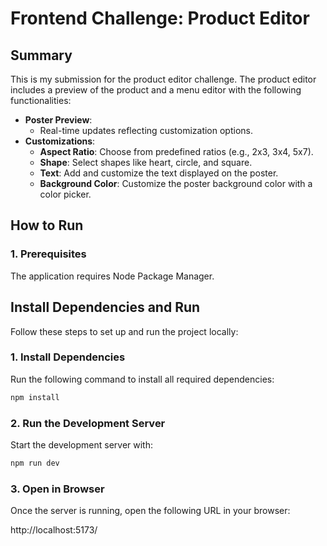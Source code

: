 # Frontend Challenge: Product Editor

## **Summary**
This is my submission for the product editor challenge. The product editor includes a preview of the product and a
menu editor with the following functionalities:

- **Poster Preview**:
  - Real-time updates reflecting customization options.
- **Customizations**:
  - **Aspect Ratio**: Choose from predefined ratios (e.g., 2x3, 3x4, 5x7).
  - **Shape**: Select shapes like heart, circle, and square.
  - **Text**: Add and customize the text displayed on the poster.
  - **Background Color**: Customize the poster background color with a color picker.



## **How to Run**

### **1. Prerequisites**

The application requires Node Package Manager.

## **Install Dependencies and Run**

Follow these steps to set up and run the project locally:

### **1. Install Dependencies**
Run the following command to install all required dependencies:
```bash
npm install
```
### **2. Run the Development Server**
Start the development server with:

```bash
npm run dev
```
### **3. Open in Browser**
Once the server is running, open the following URL in your browser:

http://localhost:5173/


